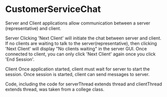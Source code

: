 # CustomerServiceChat

Server and Client applications allow communication between a 
server (representative) and client. 

Server
Clicking 'Next Client' will initiate the chat between server and client. 
If no clients are waiting to talk to the server(representative), then 
clicking 'Next Client' will display "No clients waiting" in the server GUI. 
Once connected to client, you can only click 'Next Client' again once 
you click 'End Session'. 

Client
Once application started, client must wait for server to start 
the session. Once session is started, client can send messages 
to server.

Code, including the code for serverThread extends thread and 
clientThread extends thread, was taken from a college class. 
